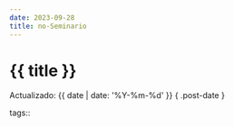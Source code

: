 ```yaml
---
date: 2023-09-28
title: no-Seminario
---
```


# {{ title }}

Actualizado: {{ date | date: '%Y-%m-%d' }} { .post-date }

tags::
